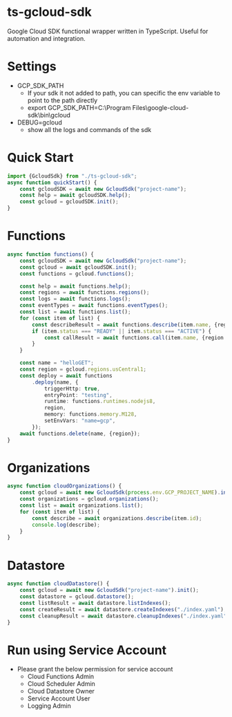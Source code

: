 # ts-gcloud-sdk

Google Cloud SDK functional wrapper written in TypeScript. Useful for automation and integration.

# Settings
- GCP_SDK_PATH 
  - If your sdk it not added to path, you can specific the env variable to point to the path directly
  - export GCP_SDK_PATH=C:\Program Files\google-cloud-sdk\bin\gcloud
- DEBUG=gcloud
  - show all the logs and commands of the sdk

# Quick Start

```typescript
import {GcloudSdk} from "./ts-gcloud-sdk";
async function quickStart() {
    const gcloudSDK = await new GcloudSdk("project-name");
    const help = await gcloudSDK.help();
    const gcloud = gcloudSDK.init();
}
```

# Functions
```typescript
async function functions() {
    const gcloudSDK = await new GcloudSdk("project-name");
    const gcloud = await gcloudSDK.init();
    const functions = gcloud.functions();

    const help = await functions.help();
    const regions = await functions.regions();
    const logs = await functions.logs();
    const eventTypes = await functions.eventTypes();
    const list = await functions.list();
    for (const item of list) {
        const describeResult = await functions.describe(item.name, {region: item.region});
        if (item.status === "READY" || item.status === "ACTIVE") {
            const callResult = await functions.call(item.name, {region: item.region, data: {name: "value"}});
        }
    }

    const name = "helloGET";
    const region = gcloud.regions.usCentral1;
    const deploy = await functions
        .deploy(name, {
            triggerHttp: true,
            entryPoint: "testing",
            runtime: functions.runtimes.nodejs8,
            region,
            memory: functions.memory.M128,
            setEnvVars: "name=gcp",
        });
    await functions.delete(name, {region});
}
```

# Organizations
```typescript
async function cloudOrganizations() {
    const gcloud = await new GcloudSdk(process.env.GCP_PROJECT_NAME).init();
    const organizations = gcloud.organizations();
    const list = await organizations.list();
    for (const item of list) {
        const describe = await organizations.describe(item.id);
        console.log(describe);
    }
}
```

# Datastore
```typescript
async function cloudDatastore() {
    const gcloud = await new GcloudSdk("project-name").init();
    const datastore = gcloud.datastore();
    const listResult = await datastore.listIndexes();
    const createResult = await datastore.createIndexes("./index.yaml");
    const cleanupResult = await datastore.cleanupIndexes("./index.yaml");
}
```

# Run using Service Account
- Please grant the below permission for service account
  - Cloud Functions Admin
  - Cloud Scheduler Admin
  - Cloud Datastore Owner
  - Service Account User
  - Logging Admin
